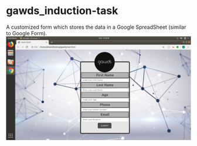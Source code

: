 # gawds_induction-task
A customized form which stores the data in a Google SpreadSheet (similar to Google Form).
![alt text](https://github.com/code-abil/gawds_induction-task/blob/master/Screenshot%20from%202019-07-20%2015-54-28.png)
